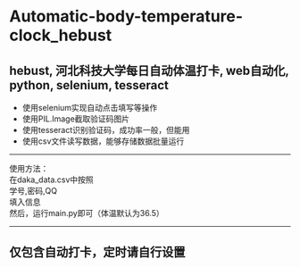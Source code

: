 # Automatic-body-temperature-clock_hebust
## hebust, 河北科技大学每日自动体温打卡, web自动化, python, selenium, tesseract
- 使用selenium实现自动点击填写等操作
- 使用PIL.Image截取验证码图片
- 使用tesseract识别验证码，成功率一般，但能用
- 使用csv文件读写数据，能够存储数据批量运行
---
使用方法：<br>
在daka_data.csv中按照<br>
学号,密码,QQ<br>
填入信息<br>
然后，运行main.py即可（体温默认为36.5）

---
## 仅包含自动打卡，定时请自行设置
